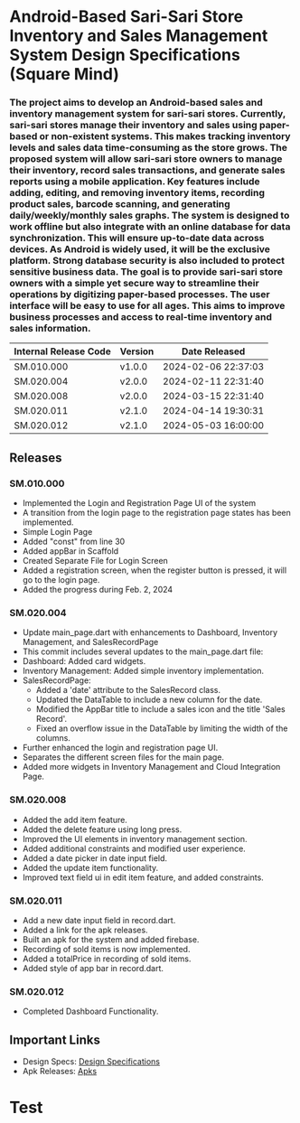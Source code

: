 # Android-Based Sari-Sari Store Inventory and Sales Management System Design Specifications (Square Mind)
### The project aims to develop an Android-based sales and inventory management system for sari-sari stores. Currently, sari-sari stores manage their inventory and sales using paper-based or non-existent systems. This makes tracking inventory levels and sales data time-consuming as the store grows. The proposed system will allow sari-sari store owners to manage their inventory, record sales transactions, and generate sales reports using a mobile application. Key features include adding, editing, and removing inventory items, recording product sales, barcode scanning, and generating daily/weekly/monthly sales graphs. The system is designed to work offline but also integrate with an online database for data synchronization. This will ensure up-to-date data across devices. As Android is widely used, it will be the exclusive platform. Strong database security is also included to protect sensitive business data. The goal is to provide sari-sari store owners with a simple yet secure way to streamline their operations by digitizing paper-based processes. The user interface will be easy to use for all ages. This aims to improve business processes and access to real-time inventory and sales information.

| Internal Release Code    | Version | Date Released |
|----------|------------|-------------------|
| SM.010.000 | v1.0.0   | 2024-02-06 22:37:03 | 
| SM.020.004 | v2.0.0   | 2024-02-11 22:31:40|
| SM.020.008 | v2.0.0   | 2024-03-15 22:31:40| 
| SM.020.011 | v2.1.0   | 2024-04-14 19:30:31| 
| SM.020.012 | v2.1.0   | 2024-05-03 16:00:00| 

## Releases
### SM.010.000
- Implemented the Login and Registration Page UI of the system
- A transition from the login page to the registration page states has been implemented.
- Simple Login Page
- Added "const" from line 30
- Added appBar in Scaffold
- Created Separate File for Login Screen
- Added a registration screen, when the register button is pressed, it will go to the login page. 
- Added the progress during Feb. 2, 2024

### SM.020.004
- Update main_page.dart with enhancements to Dashboard, Inventory Management, and SalesRecordPage
- This commit includes several updates to the main_page.dart file:
- Dashboard: Added card widgets.
- Inventory Management: Added simple inventory implementation.
- SalesRecordPage: 
  - Added a 'date' attribute to the SalesRecord class.
  - Updated the DataTable to include a new column for the date.
  - Modified the AppBar title to include a sales icon and the title 'Sales Record'.
  - Fixed an overflow issue in the DataTable by limiting the width of the columns.
- Further enhanced the login and registration page UI.
- Separates the different screen files for the main page.
- Added more widgets in Inventory Management and Cloud Integration Page.

### SM.020.008
- Added the add item feature.
- Added the delete feature using long press.
- Improved the UI elements in inventory management section.
- Added additional constraints and modified user experience.
- Added a date picker in date input field.
- Added the update item functionality.
- Improved text field ui in edit item feature, and added constraints.

### SM.020.011
- Add a new date input field in record.dart.
- Added a link for the apk releases.
- Built an apk for the system and added firebase.
- Recording of sold items is now implemented.
- Added a totalPrice in recording of sold items.
- Added style of app bar in record.dart.

### SM.020.012
- Completed Dashboard Functionality.

## Important Links
- Design Specs: [Design Specifications](https://github.com/HarleyGotardo/square-mind/blob/main/README_FILES/MAIN_MD/DesignSpecificationDocument.md)
- Apk Releases: [Apks](https://github.com/HarleyGotardo/squaremind-apk-releases)

# Test
